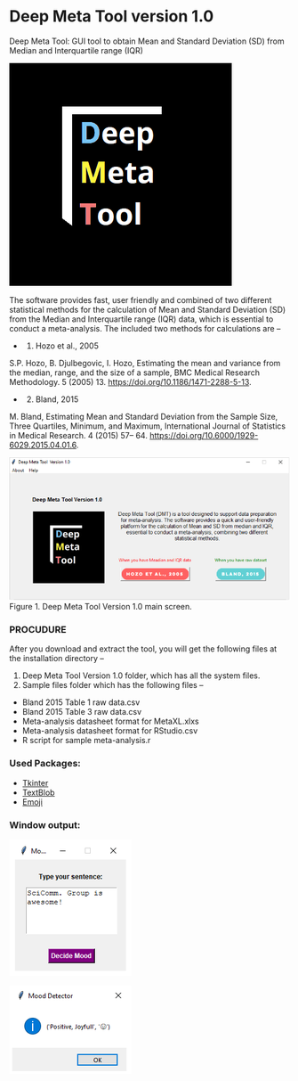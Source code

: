 # Deep Meta Tool version 1.0
Deep Meta Tool: GUI tool to obtain Mean and Standard Deviation (SD) from Median and Interquartile range (IQR)

![DMT_Logo](https://github.com/DeepanshuSharma-BNB/Deep_Meta_Tool/blob/main/deep_meta_tool.png)

The software provides fast, user friendly and combined of two different statistical
methods for the calculation of Mean and Standard Deviation (SD) from the Median
and Interquartile range (IQR) data, which is essential to conduct a meta-analysis.
The included two methods for calculations are –

* 1. Hozo et al., 2005

S.P. Hozo, B. Djulbegovic, I. Hozo, Estimating the mean and variance from the median, range,
and the size of a sample, BMC Medical Research Methodology. 5 (2005) 13.
https://doi.org/10.1186/1471-2288-5-13.

* 2. Bland, 2015

M. Bland, Estimating Mean and Standard Deviation from the Sample Size, Three Quartiles,
Minimum, and Maximum, International Journal of Statistics in Medical Research. 4 (2015) 57–
64. https://doi.org/10.6000/1929-6029.2015.04.01.6.


![main_screen](https://github.com/DeepanshuSharma-BNB/Deep_Meta_Tool/blob/main/main_screen.png)
Figure 1. Deep Meta Tool Version 1.0 main screen.

### PROCUDURE
After you download and extract the tool, you will get the following files at the
installation directory –

1. Deep Meta Tool Version 1.0 folder, which has all the system files.
2. Sample files folder which has the following files –

* Bland 2015 Table 1 raw data.csv
* Bland 2015 Table 3 raw data.csv
* Meta-analysis datasheet format for MetaXL.xlxs
* Meta-analysis datasheet format for RStudio.csv
* R script for sample meta-analysis.r

### Used Packages:
* [Tkinter](https://docs.python.org/3/library/tkinter.html)
* [TextBlob](https://textblob.readthedocs.io/en/dev/)
* [Emoji](https://pypi.org/project/emoji/)

### Window output:

![main window](https://github.com/DeepanshuSharma-BNB/A.I-mood-detector-GUI/blob/main/Mood%20GUI.png)

![output](https://github.com/DeepanshuSharma-BNB/A.I-mood-detector-GUI/blob/main/Mood%20GUI%20output.png)
